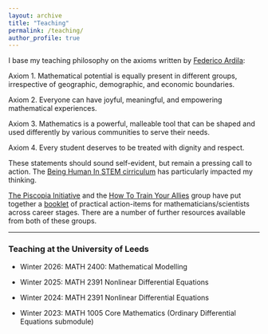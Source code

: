 ```yaml
---
layout: archive
title: "Teaching"
permalink: /teaching/
author_profile: true
---
```


I base my teaching philosophy on the axioms written by [Federico Ardila](https://www.ams.org/publications/journals/notices/201610/rnoti-p1164.pdf):

Axiom 1. Mathematical potential is equally present in different groups, irrespective of geographic, demographic, and economic boundaries.

Axiom 2. Everyone can have joyful, meaningful, and empowering mathematical experiences.

Axiom 3. Mathematics is a powerful, malleable tool that can be shaped and used differently by various communities to serve their needs.

Axiom 4. Every student deserves to be treated with dignity and respect.

These statements should sound self-evident, but remain a pressing call to action. The [Being Human In STEM cirriculum](https://www.beinghumaninstem.com/readings.html)
 has particularly impacted my thinking. 

 [The Piscopia Initiative](piscopia.co.uk) and the [How To Train Your Allies](https://sites.google.com/view/how-to-train-your-allies/home?authuser=0) group have put together a [booklet](https://sites.google.com/view/how-to-train-your-allies/resources/what-can-you-do-booklet#h.ypyiij5gar6d) of practical action-items for mathematicians/scientists across career stages. There are a number of further resources available from both of these groups.

---
### Teaching at the University of Leeds

- Winter 2026: MATH 2400: Mathematical Modelling

- Winter 2025: MATH 2391 Nonlinear Differential Equations

- Winter 2024: MATH 2391 Nonlinear Differential Equations

- Winter 2023: MATH 1005 Core Mathematics (Ordinary Differential Equations submodule)
